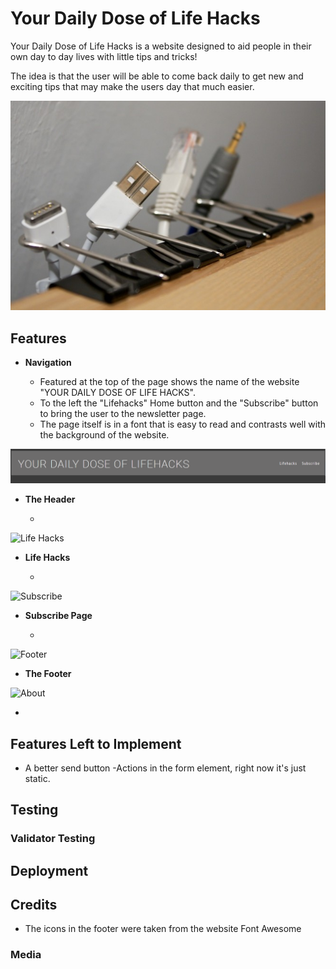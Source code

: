# Your Daily Dose of Life Hacks

Your Daily Dose of Life Hacks is a website designed to aid people in their own day to day lives with little tips and tricks! 

The idea is that the user will be able to come back daily to get new and exciting tips that may make the users day that much easier.

![Responsice Mockup](assets/images/am-i-responsive.jpg)

## Features 

- __Navigation__

  - Featured at the top of the page shows the name of the website "YOUR DAILY DOSE OF LIFE HACKS".
  - To the left the "Lifehacks" Home button and the "Subscribe" button to bring the user to the newsletter page.
  - The page itself is in a font that is easy to read and contrasts well with the background of the website.

![Header](assets/images/header-image.png) 

- __The Header__

  - 

![Life Hacks](assets/images/)

- __Life Hacks__

  -

![Subscribe](assets/images/)

- __Subscribe Page__

  -

![Footer](assets/images/)

- __The Footer__ 

  

![About](assets/images/)

- 


## Features Left to Implement

- A better send button
-Actions in the form element, right now it's just static.

## Testing 


### Validator Testing 


## Deployment

## Credits 

- The icons in the footer were taken from the website Font Awesome

### Media
